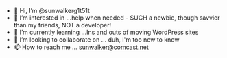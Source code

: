 - 👋 Hi, I’m @sunwalkerg1t51t
- 👀 I’m interested in ...help when needed - SUCH a newbie, though savvier than my friends, NOT a developer!
- 🌱 I’m currently learning ...Ins and outs of moving WordPress sites
- 💞️ I’m looking to collaborate on ... duh, I'm too new to know  
- 📫 How to reach me ... sunwalker@comcast.net

<!---
sunwalkerg1t51t/sunwalkerg1t51t is a ✨ special ✨ repository because its `README.md` (this file) appears on your GitHub profile.
You can click the Preview link to take a look at your changes.
--->
